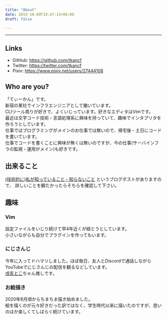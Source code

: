 ```yaml
---
title: "About"
date: 2019-10-09T19:47:13+09:00
draft: false

---
```


------------------------------

## Links

- GitHub: https://github.com/tkancf
- Twitter: https://twitter.com/tkancf
- Pixiv: https://www.pixiv.net/users/27444108

## Who are you?

「てぃーかん」です。  
新宿の某社でインフラエンジニアとして働いています。  
CLIツール周りが好きで、よくいじっています。好きなエディタはVimです。  
最近は文字コード技術・言語処理系に興味を持っていて、趣味でインタプリタを作ろうとしています。  
仕事ではプログラミングがメインのお仕事では無いので、帰宅後・土日にコードを書いています。  
仕事でコードを書くことに興味が無くは無いのですが、今の仕事(サーバインフラの監視・運用がメイン)も好きです。

## 出来ること

[(技術的に)私が知っていること・知らないこと](/posts/what_i_know_and_dont_know/) というブログポストがありますので、
詳しいことを観たかったらそちらを確認して下さい。  

## 趣味

### Vim

設定ファイルをいじり続けて早4年近くが経とうとしています。  
小さいながらも自分でプラグインを作ってもいます。

### にじさんじ

今年に入ってドハマリしました。ほぼ毎日、友人とDiscordで通話しながらYouTubeでにじさんじの配信を観るなどしています。  
[戌亥とこ](https://www.youtube.com/channel/UCXRlIK3Cw_TJIQC5kSJJQMg)ちゃん推しです。

### お絵描き

2020年8月頃からちまちま描き始めました。  
絵を描くのが元々好きだった訳ではなく、学生時代以来に描いたのですが、思いのほか楽しくてしばらく続けています。
